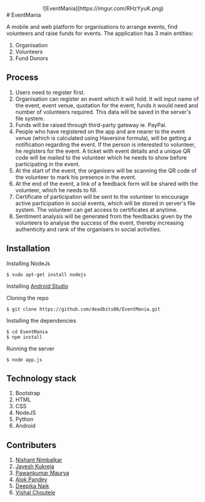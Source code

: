 <div align="center">
![EventMania](https://imgur.com/RHzYyuK.png)
</div>
# EventMania

A mobile and web platform for organisations to arrange events, find volunteers and raise funds for events.
The application has 3 main entities:

1. Organisation
2. Volunteers
3. Fund Donors

## Process
1. Users need to register first.
2.  Organisation can register an event which it will hold. It will input name of the event, event venue, quotation for the event, funds it would need and number of volunteers required. This data will be saved in the server's file system.
3. Funds will be raised through third-party gateway ie. PayPal.
4.  People who have registered on the app and are nearer to the event venue (which is calculated using Haversine formula), will be getting a notification regarding the event. If the person is interested to volunteer, he registers for the event. A ticket with event details and a unique QR code will be mailed to the volunteer which he needs to show before participating in the event.
5.  At the start of the event, the organisers will be scanning the QR code of the volunteer to mark his presence in the event.
6.  At the end of the event, a link of a feedback form will be shared with the volunteer, which he needs to fill.
7.  Certificate of participation will be sent to the volunteer to encourage active participation in social events, which will be stored in server's file system. The volunteer can get access to certificates at anytime.
8.  Sentiment analysis will be generated from the feedbacks given by the volunteers to analyse the success of the event, thereby increasing authenticity and rank of the organisers in social activities.

## Installation
Installing NodeJs
```
$ sudo apt-get install nodejs
```
Installing [Android Studio](https://developer.android.com/studio/)

Cloning the repo
```
$ git clone https://github.com/deadbits06/EventMania.git
```
Installing the dependencies
```
$ cd EventMania
$ npm install
```
Running the server
```
$ node app.js
```

## Technology stack
1.  Bootstrap
2.  HTML
3.  CSS
4.  NodeJS
5.  Python
6.  Android

## Contributers
1.  <a href="https://github.com/Nishant98">Nishant Nimbalkar</a>
2.  <a href="https://github.com/Jaykukreja">Jayesh Kukreja</a>
3.  <a href="https://github.com/pawanabc59" >Pawankumar Maurya</a>
4.  <a href="https://github.com/alok217" >Alok Pandey</a>
5.  <a href="https://github.com/deepika42" >Deepika Naik</a>
6.  <a href="https://github.com/vishalchoutele123">Vishal Choutele</a>
